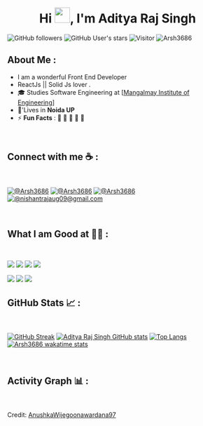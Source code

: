 

<h1 align="center">Hi <img src="https://media.giphy.com/media/hvRJCLFzcasrR4ia7z/giphy.gif" width="35">, I'm Aditya Raj Singh</h1>

![GitHub followers](https://img.shields.io/github/followers/Arsh3686?style=social) ![GitHub User's stars](https://img.shields.io/github/stars/Arsh3686?style=social) ![Visitor](https://visitor-badge.laobi.icu/badge?page_id=Arsh3686.repoName) <img src="https://komarev.com/ghpvc/?username=Arsh3686" alt="Arsh3686" />

## About Me :
- I am a wonderful Front End Developer 
- ReactJs || Solid Js lover .
- 🎓 Studies Software Engineering at [[Mangalmay Institute of Engineering](https://www.mangalmay.org/)]
- 🏡'Lives in **Noida UP**
- ⚡ **Fun Facts** : 🍕 🏉 🏏 🎥 🚞

<br>

## Connect with me ☕ :

<br>

[![@Arsh3686](https://img.icons8.com/fluency/48/000000/instagram-new.png "@nishant3686")](https://www.instagram.com/nishant3686/) [![@Arsh3686](https://img.icons8.com/fluency/48/000000/facebook.png "@AnushkaWijegoonawardana97")](https://www.facebook.com/aditya.3686) [![@Arsh3686](https://img.icons8.com/fluency/48/000000/linkedin.png "@Arsh3686")](https://www.linkedin.com/in/singhadityaraj/)[![@nishantrajaug09@gmail.com](https://img.icons8.com/fluency/48/000000/apple-mail.png "@nishantrajaug09@gmail.com")](nishantrajaug09@gmail.com)

<br>

## What I am Good at 🧑‍💻 :

<br>

<img src="https://img.icons8.com/color/48/000000/html-5--v1.png"/> <img src="https://img.icons8.com/color/48/000000/css3.png"/>  <img src="https://img.icons8.com/color/48/000000/javascript--v1.png"/> <img src="https://img.icons8.com/office/48/000000/react.png"/>

<img src="https://img.icons8.com/color/48/000000/java-coffee-cup-logo--v1.png"/> 
<img src="https://img.icons8.com/color/48/000000/firebase.png"/>
<img src="https://img.icons8.com/color/48/000000/npm.png"/>

<br>

## GitHub Stats 📈 :

<br>

[![GitHub Streak](https://github-readme-streak-stats.herokuapp.com?user=Arsh3686&theme=algolia&date_format=M%20j%5B%2C%20Y%5D)](https://git.io/streak-stats) [![Aditya Raj Singh GitHub stats](https://github-readme-stats.vercel.app/api?username=Arsh3686&theme=algolia)](https://github.com/Arsh3686/github-readme-stats) [![Top Langs](https://github-readme-stats.vercel.app/api/top-langs/?username=Arsh3686&theme=algolia)](https://github.com/Arsh3686/github-readme-stats) [![Arsh3686 wakatime stats](https://github-readme-stats.vercel.app/api/wakatime?username=Arsh3686&theme=algolia)](https://github.com/Arsh3686/github-readme-stats)

<br>

<!-- ## GitHub Thropies 🏆 :

<br>

[![trophy](https://github-profile-trophy.vercel.app/?username=arsh3686)](https://github.com/Arsh3686/github-profile-trophy)

<br> -->

## Activity Graph 📊 :

<br>

Credit: [AnushkaWijegoonawardana97](https://github.com/AnushkaWijegoonawardana97)
